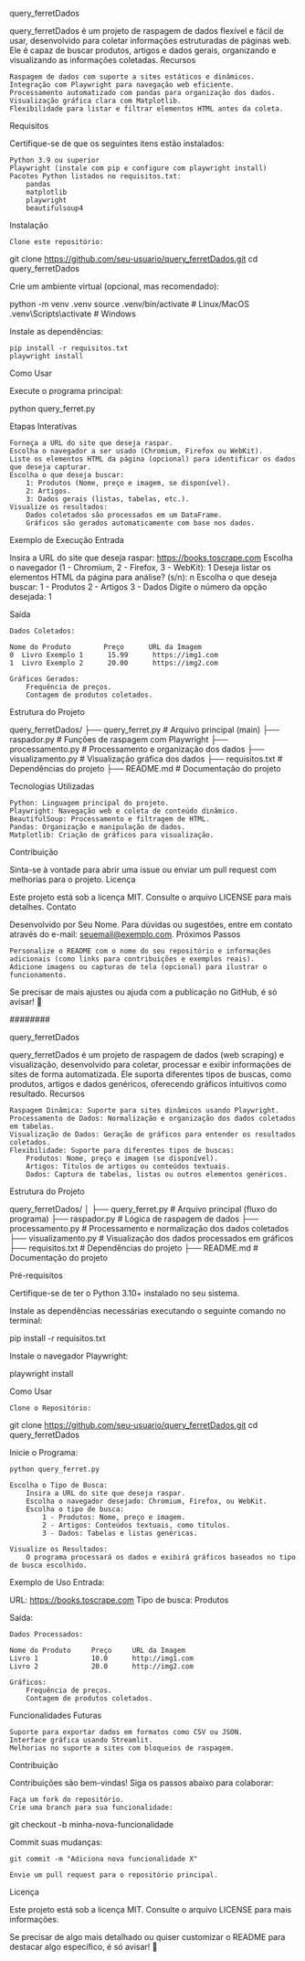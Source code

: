 query_ferretDados

query_ferretDados é um projeto de raspagem de dados flexível e fácil de usar, desenvolvido para coletar informações estruturadas de páginas web. Ele é capaz de buscar produtos, artigos e dados gerais, organizando e visualizando as informações coletadas.
Recursos

    Raspagem de dados com suporte a sites estáticos e dinâmicos.
    Integração com Playwright para navegação web eficiente.
    Processamento automatizado com pandas para organização dos dados.
    Visualização gráfica clara com Matplotlib.
    Flexibilidade para listar e filtrar elementos HTML antes da coleta.

Requisitos

Certifique-se de que os seguintes itens estão instalados:

    Python 3.9 ou superior
    Playwright (instale com pip e configure com playwright install)
    Pacotes Python listados no requisitos.txt:
        pandas
        matplotlib
        playwright
        beautifulsoup4

Instalação

    Clone este repositório:

git clone https://github.com/seu-usuario/query_ferretDados.git
cd query_ferretDados

Crie um ambiente virtual (opcional, mas recomendado):

python -m venv .venv
source .venv/bin/activate  # Linux/MacOS
.venv\Scripts\activate     # Windows

Instale as dependências:

    pip install -r requisitos.txt
    playwright install

Como Usar

Execute o programa principal:

python query_ferret.py

Etapas Interativas

    Forneça a URL do site que deseja raspar.
    Escolha o navegador a ser usado (Chromium, Firefox ou WebKit).
    Liste os elementos HTML da página (opcional) para identificar os dados que deseja capturar.
    Escolha o que deseja buscar:
        1: Produtos (Nome, preço e imagem, se disponível).
        2: Artigos.
        3: Dados gerais (listas, tabelas, etc.).
    Visualize os resultados:
        Dados coletados são processados em um DataFrame.
        Gráficos são gerados automaticamente com base nos dados.

Exemplo de Execução
Entrada

Insira a URL do site que deseja raspar: https://books.toscrape.com
Escolha o navegador (1 - Chromium, 2 - Firefox, 3 - WebKit): 1
Deseja listar os elementos HTML da página para análise? (s/n): n
Escolha o que deseja buscar:
1 - Produtos
2 - Artigos
3 - Dados
Digite o número da opção desejada: 1

Saída

    Dados Coletados:

    Nome do Produto        Preço      URL da Imagem
    0  Livro Exemplo 1      15.99      https://img1.com
    1  Livro Exemplo 2      20.00      https://img2.com

    Gráficos Gerados:
        Frequência de preços.
        Contagem de produtos coletados.

Estrutura do Projeto

query_ferretDados/
    ├── query_ferret.py               # Arquivo principal (main)
    ├── raspador.py            # Funções de raspagem com Playwright
    ├── processamento.py       # Processamento e organização dos dados
    ├── visualizamento.py      # Visualização gráfica dos dados
    ├── requisitos.txt         # Dependências do projeto
    ├── README.md              # Documentação do projeto

Tecnologias Utilizadas

    Python: Linguagem principal do projeto.
    Playwright: Navegação web e coleta de conteúdo dinâmico.
    BeautifulSoup: Processamento e filtragem de HTML.
    Pandas: Organização e manipulação de dados.
    Matplotlib: Criação de gráficos para visualização.

Contribuição

Sinta-se à vontade para abrir uma issue ou enviar um pull request com melhorias para o projeto.
Licença

Este projeto está sob a licença MIT. Consulte o arquivo LICENSE para mais detalhes.
Contato

Desenvolvido por Seu Nome. Para dúvidas ou sugestões, entre em contato através do e-mail: seuemail@exemplo.com.
Próximos Passos

    Personalize o README com o nome do seu repositório e informações adicionais (como links para contribuições e exemplos reais).
    Adicione imagens ou capturas de tela (opcional) para ilustrar o funcionamento.

Se precisar de mais ajustes ou ajuda com a publicação no GitHub, é só avisar! 🚀






########




query_ferretDados

query_ferretDados é um projeto de raspagem de dados (web scraping) e visualização, desenvolvido para coletar, processar e exibir informações de sites de forma automatizada. Ele suporta diferentes tipos de buscas, como produtos, artigos e dados genéricos, oferecendo gráficos intuitivos como resultado.
Recursos

    Raspagem Dinâmica: Suporte para sites dinâmicos usando Playwright.
    Processamento de Dados: Normalização e organização dos dados coletados em tabelas.
    Visualização de Dados: Geração de gráficos para entender os resultados coletados.
    Flexibilidade: Suporte para diferentes tipos de buscas:
        Produtos: Nome, preço e imagem (se disponível).
        Artigos: Títulos de artigos ou conteúdos textuais.
        Dados: Captura de tabelas, listas ou outros elementos genéricos.

Estrutura do Projeto

query_ferretDados/
│
├── query_ferret.py              # Arquivo principal (fluxo do programa)
├── raspador.py           # Lógica de raspagem de dados
├── processamento.py      # Processamento e normalização dos dados coletados
├── visualizamento.py     # Visualização dos dados processados em gráficos
├── requisitos.txt        # Dependências do projeto
├── README.md             # Documentação do projeto

Pré-requisitos

Certifique-se de ter o Python 3.10+ instalado no seu sistema.

Instale as dependências necessárias executando o seguinte comando no terminal:

pip install -r requisitos.txt

Instale o navegador Playwright:

playwright install

Como Usar

    Clone o Repositório:

git clone https://github.com/seu-usuario/query_ferretDados.git
cd query_ferretDados

Inicie o Programa:

    python query_ferret.py

    Escolha o Tipo de Busca:
        Insira a URL do site que deseja raspar.
        Escolha o navegador desejado: Chromium, Firefox, ou WebKit.
        Escolha o tipo de busca:
            1 - Produtos: Nome, preço e imagem.
            2 - Artigos: Conteúdos textuais, como títulos.
            3 - Dados: Tabelas e listas genéricas.

    Visualize os Resultados:
        O programa processará os dados e exibirá gráficos baseados no tipo de busca escolhido.

Exemplo de Uso
Entrada:

URL: https://books.toscrape.com
Tipo de busca: Produtos

Saída:

    Dados Processados:

    Nome do Produto     Preço     URL da Imagem
    Livro 1             10.0      http://img1.com
    Livro 2             20.0      http://img2.com

    Gráficos:
        Frequência de preços.
        Contagem de produtos coletados.

Funcionalidades Futuras

    Suporte para exportar dados em formatos como CSV ou JSON.
    Interface gráfica usando Streamlit.
    Melhorias no suporte a sites com bloqueios de raspagem.

Contribuição

Contribuições são bem-vindas! Siga os passos abaixo para colaborar:

    Faça um fork do repositório.
    Crie uma branch para sua funcionalidade:

git checkout -b minha-nova-funcionalidade

Commit suas mudanças:

    git commit -m "Adiciona nova funcionalidade X"

    Envie um pull request para o repositório principal.

Licença

Este projeto está sob a licença MIT. Consulte o arquivo LICENSE para mais informações.

Se precisar de algo mais detalhado ou quiser customizar o README para destacar algo específico, é só avisar! 🚀